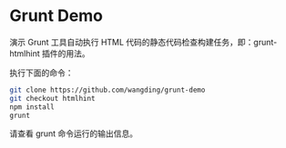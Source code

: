 # Grunt Demo

演示 Grunt 工具自动执行 HTML 代码的静态代码检查构建任务，即：grunt-htmlhint 插件的用法。

执行下面的命令：

```bash
git clone https://github.com/wangding/grunt-demo
git checkout htmlhint
npm install
grunt
```

请查看 grunt 命令运行的输出信息。
